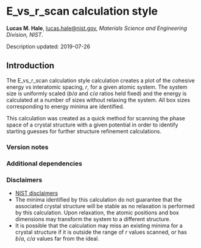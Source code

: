 # E_vs_r_scan calculation style

**Lucas M. Hale**, [lucas.hale@nist.gov](mailto:lucas.hale@nist.gov?Subject=ipr-demo), *Materials Science and Engineering Division, NIST*.

Description updated: 2019-07-26

## Introduction

The E_vs_r_scan calculation style calculation creates a plot of the cohesive energy vs interatomic spacing, $r$, for a given atomic system. The system size is uniformly scaled ($b/a$ and $c/a$ ratios held fixed) and the energy is calculated at a number of sizes without relaxing the system. All box sizes corresponding to energy minima are identified.

This calculation was created as a quick method for scanning the phase space of a crystal structure with a given potential in order to identify starting guesses for further structure refinement calculations.

### Version notes

### Additional dependencies

### Disclaimers

- [NIST disclaimers](http://www.nist.gov/public_affairs/disclaimer.cfm)
- The minima identified by this calculation do not guarantee that the associated crystal structure will be stable as no relaxation is performed by this calculation. Upon relaxation, the atomic positions and box dimensions may transform the system to a different structure.
- It is possible that the calculation may miss an existing minima for a crystal structure if it is outside the range of $r$ values scanned, or has $b/a$, $c/a$ values far from the ideal.
